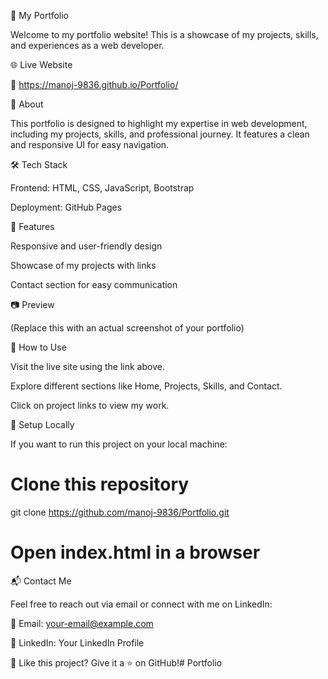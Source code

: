 🚀 My Portfolio

Welcome to my portfolio website! This is a showcase of my projects, skills, and experiences as a web developer.

🌐 Live Website

🔗  https://manoj-9836.github.io/Portfolio/

📌 About

This portfolio is designed to highlight my expertise in web development, including my projects, skills, and professional journey. It features a clean and responsive UI for easy navigation.

🛠️ Tech Stack

Frontend: HTML, CSS, JavaScript, Bootstrap

Deployment: GitHub Pages

🎨 Features

Responsive and user-friendly design

Showcase of my projects with links

Contact section for easy communication

📷 Preview

 (Replace this with an actual screenshot of your portfolio)

🚀 How to Use

Visit the live site using the link above.

Explore different sections like Home, Projects, Skills, and Contact.

Click on project links to view my work.

📂 Setup Locally

If you want to run this project on your local machine:

# Clone this repository
git clone https://github.com/manoj-9836/Portfolio.git

# Open index.html in a browser

📬 Contact Me

Feel free to reach out via email or connect with me on LinkedIn:

📧 Email: your-email@example.com

💼 LinkedIn: Your LinkedIn Profile

🔹 Like this project? Give it a ⭐ on GitHub!# Portfolio
